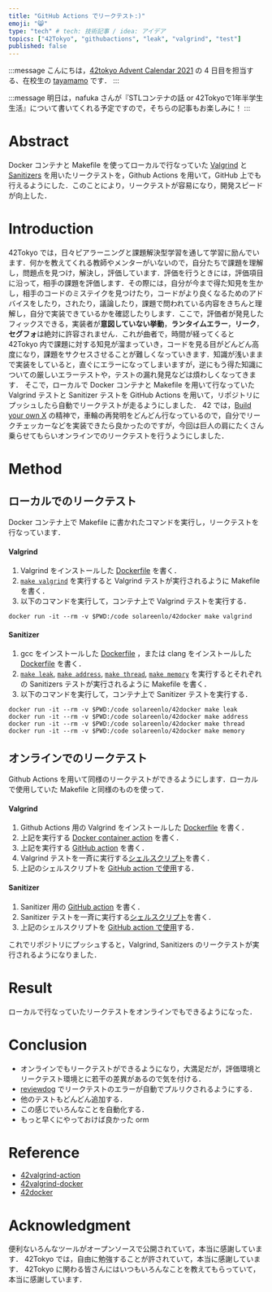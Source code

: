 ```yaml
---
title: "GitHub Actions でリークテスト:)"
emoji: "😸"
type: "tech" # tech: 技術記事 / idea: アイデア
topics: ["42Tokyo", "githubactions", "leak", "valgrind", "test"]
published: false
---
```


:::message
こんにちは，[42tokyo Advent Calendar 2021](https://qiita.com/advent-calendar/2021/42tokyo) の 4 日目を担当する、在校生の [tayamamo](https://profile.intra.42.fr/users/tayamamo) です．
:::

:::message
明日は，nafuka さんが『STLコンテナの話 or 42Tokyoで1年半学生生活』について書いてくれる予定ですので，そちらの記事もお楽しみに！
:::


# Abstract
Docker コンテナと Makefile を使ってローカルで行なっていた [Valgrind](https://valgrind.org/) と [Sanitizers](https://github.com/google/sanitizers) を用いたリークテストを，Github Actions を用いて，GitHub 上でも行えるようにした．このことにより，リークテストが容易になり，開発スピードが向上した．


# Introduction
42Tokyo では，日々ピアラーニングと課題解決型学習を通して学習に励んでいます．何かを教えてくれる教師やメンターがいないので，自分たちで課題を理解し，問題点を見つけ，解決し，評価しています．評価を行うときには，評価項目に沿って，相手の課題を評価します．その際には，自分が今まで得た知見を生かし，相手のコードのミステイクを見つけたり，コードがより良くなるためのアドバイスをしたり，されたり，議論したり，課題で問われている内容をきちんと理解し，自分で実装できているかを確認したりします．ここで，評価者が発見したフィックスできる，実装者が**意図していない挙動**，**ランタイムエラー**，**リーク**，**セグフォ**は絶対に許容されません．これが曲者で，時間が経ってくると 42Tokyo 内で課題に対する知見が溜まっていき，コードを見る目がどんどん高度になり，課題をサクセスさせることが難しくなっていきます．知識が浅いままで実装をしていると，直ぐにエラーになってしまいますが，逆にもう得た知識についての厳しいエラーテストや，テストの漏れ発見などは煩わしくなってきます．
そこで，ローカルで Docker コンテナと Makefile を用いて行なっていた Valgrind テストと Sanitizer テストを GitHub Actions を用いて，リポジトリにプッシュしたら自動でリークテストが走るようにしました．
42 では，[Build your own X](https://github.com/danistefanovic/build-your-own-x) の精神で，車輪の再発明をどんどん行なっているので，自分でリークチェッカーなどを実装できたら良かったのですが，今回は巨人の肩にたくさん乗らせてもらいオンラインでのリークテストを行うようにしました．


# Method
## ローカルでのリークテスト
Docker コンテナ上で Makefile に書かれたコマンドを実行し，リークテストを行なっています．

#### Valgrind
1. Valgrind をインストールした [Dockerfile](https://github.com/solareenlo/42docker/blob/450676fb6b0174a351ee7226feab5a1480546801/Dockerfile#L11) を書く．
1. [`make valgrind`](https://github.com/solareenlo/42Old-CPP_Module_07/blob/2a3be991c06e3b457b7cca689863b77d654742cf/ex02/Makefile#L64) を実行すると Valgrind テストが実行されるように Makefile を書く．
1. 以下のコマンドを実行して，コンテナ上で Valgrind テストを実行する．
```shell:Terminal
docker run -it --rm -v $PWD:/code solareenlo/42docker make valgrind
```

#### Sanitizer
1. gcc をインストールした [Dockerfile](https://github.com/solareenlo/42docker/blob/450676fb6b0174a351ee7226feab5a1480546801/Dockerfile#L10) ，または clang をインストールした [Dockerfile](https://github.com/solareenlo/42docker/blob/450676fb6b0174a351ee7226feab5a1480546801/Dockerfile#L16) を書く．
1. [`make leak`](https://github.com/solareenlo/42Old-CPP_Module_07/blob/85d0f4e2b5eeb21945bc5bbc0abea00babd31cc2/ex02/Makefile#L37), [`make address`](https://github.com/solareenlo/42Old-CPP_Module_07/blob/85d0f4e2b5eeb21945bc5bbc0abea00babd31cc2/ex02/Makefile#L41), [`make thread`](https://github.com/solareenlo/42Old-CPP_Module_07/blob/85d0f4e2b5eeb21945bc5bbc0abea00babd31cc2/ex02/Makefile#L45), [`make memory`](https://github.com/solareenlo/42Old-CPP_Module_07/blob/85d0f4e2b5eeb21945bc5bbc0abea00babd31cc2/ex02/Makefile#L49) を実行するとそれぞれの Sanitizers テストが実行されるように Makefile を書く．
1. 以下のコマンドを実行して，コンテナ上で Sanitizer テストを実行する．
```shell:Terminal
docker run -it --rm -v $PWD:/code solareenlo/42docker make leak
docker run -it --rm -v $PWD:/code solareenlo/42docker make address
docker run -it --rm -v $PWD:/code solareenlo/42docker make thread
docker run -it --rm -v $PWD:/code solareenlo/42docker make memory
```

## オンラインでのリークテスト
Github Actions を用いて同様のリークテストができるようにします．ローカルで使用していた Makefile と同様のものを使って．

#### Valgrind
1. Github Actions 用の Valgrind をインストールした [Dockerfile](https://github.com/solareenlo/42valgrind-docker/blob/ab94cd3ece50e87aec0a8a1b287f3eab3bca40bf/Dockerfile#L10) を書く．
1. 上記を実行する [Docker container action](https://github.com/solareenlo/42valgrind-action/blob/70a2e79c6cc27ad850a962827130d82e4635d00b/action.yml#L16) を書く．
1. 上記を実行する [GitHub action](https://github.com/solareenlo/42Old-CPP_Module_07/blob/2a3be991c06e3b457b7cca689863b77d654742cf/.github/workflows/valgrind.yml#L18) を書く．
1. Valgrind テストを一斉に実行する[シェルスクリプト](https://github.com/solareenlo/42Old-CPP_Module_07/blob/main/test/test_valgrind.sh)を書く．
1. 上記のシェルスクリプトを [GitHub action で使用](https://github.com/solareenlo/42Old-CPP_Module_07/blob/85d0f4e2b5eeb21945bc5bbc0abea00babd31cc2/.github/workflows/valgrind.yml#L20)する．

#### Sanitizer
1. Sanitizer 用の [GitHub action](https://github.com/solareenlo/42Old-CPP_Module_07/blob/2a3be991c06e3b457b7cca689863b77d654742cf/.github/workflows/sanitizer.yml#L13) を書く．
1. Sanitizer テストを一斉に実行する[シェルスクリプト](https://github.com/solareenlo/42Old-CPP_Module_07/blob/85d0f4e2b5eeb21945bc5bbc0abea00babd31cc2/test/test_sanitizer.sh#L2)を書く．
1. 上記のシェルスクリプトを [GitHub action で使用](https://github.com/solareenlo/42Old-CPP_Module_07/blob/85d0f4e2b5eeb21945bc5bbc0abea00babd31cc2/test/test_sanitizer.sh#L2)する．

これでリポジトリにプッシュすると，Valgrind, Sanitizers のリークテストが実行されるようになりました．


# Result
ローカルで行なっていたリークテストをオンラインでもできるようになった．


# Conclusion
- オンラインでもリークテストができるようになり，大満足だが，評価環境とリークテスト環境とに若干の差異があるので気を付ける．
- [reviewdog](https://github.com/reviewdog/reviewdog) でリークテストのエラーが自動でプルリクされるようにする．
- 他のテストもどんどん追加する．
- この感じでいろんなことを自動化する．
- もっと早くにやっておけば良かった orm


# Reference
- [42valgrind-action](https://github.com/solareenlo/42valgrind-action)
- [42valgrind-docker](https://github.com/solareenlo/42valgrind-docker)
- [42docker](https://github.com/solareenlo/42docker)


# Acknowledgment
便利ないろんなツールがオープンソースで公開されていて，本当に感謝しています．
42Tokyo では，自由に勉強することが許されていて，本当に感謝しています．
42Tokyo に関わる皆さんにはいつもいろんなことを教えてもらっていて，本当に感謝しています．
